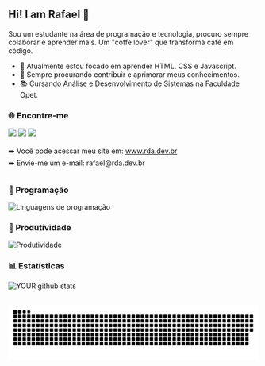## Hi! I am Rafael 👋
Sou um estudante na área de programação e tecnologia, procuro sempre colaborar e aprender mais. 
Um "coffe lover" que transforma café em código.

- 🌱 Atualmente estou focado em aprender HTML, CSS e Javascript.
- 🔭 Sempre procurando contribuir e aprimorar meus conhecimentos.
- 📚 Cursando Análise e Desenvolvimento de Sistemas na Faculdade Opet.

### 🌐 Encontre-me
<div> 
<a href="https://www.linkedin.com/in/rdadev" target="_blank"><img src="https://img.shields.io/badge/LinkedIn-1A6DCF?style=for-the-badge&logo=linkedin&logoColor=white" target="_blank"></a> 
<a href = "https://github.com/rdadev"><img src="https://img.shields.io/badge/Github-181818?style=for-the-badge&logo=github&logoColor=white" target="_blank"></a>
  <a href = "mailto:rafael@rda.dev.br"><img src="https://img.shields.io/badge/Gmail-233333?style=for-the-badge&logo=gmail&logoColor=white" target="_blank"></a>

</div>
<br/>
➡️ Você pode acessar meu site em: <a href="https://rda.dev.br" target="_blank" rel="noopener noreferrer">www.rda.dev.br</a>
<br/>
➡️ Envie-me um e-mail: rafael@rda.dev.br

##

### 🚀 Programação
<img src="https://skillicons.dev/icons?i=html,css,js,mysql,postgresql,php,cs" alt="Linguagens de programação"/>


### 📠 Produtividade
<img src="https://skillicons.dev/icons?i=ai,ps,wordpress,cloudflare,vercel,azure,vscode,visualstudio,git" alt="Produtividade"/>


### 📊 Estatísticas
![YOUR github stats](https://github-readme-stats.vercel.app/api?username=rdadev&show_icons=true&theme=tokyonight&locale=pt-br&hide_title=true)

##

<picture>
  <source media="(prefers-color-scheme: dark)" srcset="https://raw.githubusercontent.com/rdadev/rdadev/output/github-contribution-grid-snake-dark.svg">
  <source media="(prefers-color-scheme: light)" srcset="https://raw.githubusercontent.com/rdadev/rdadev/output/github-contribution-grid-snake.svg">
  <img alt="github contribution grid snake animation" src="https://raw.githubusercontent.com/rdadev/rdadev/output/github-contribution-grid-snake.svg">
</picture>
